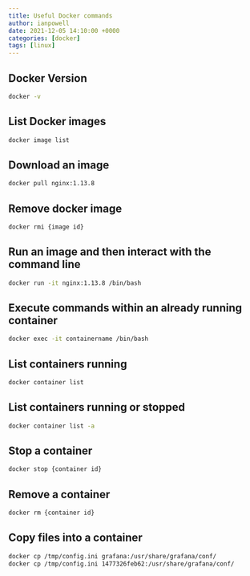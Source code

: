 ```yaml
---
title: Useful Docker commands
author: ianpowell
date: 2021-12-05 14:10:00 +0000
categories: [docker]
tags: [linux]
---
```


## Docker Version
```bash
docker -v
```

## List Docker images
```bash
docker image list
```

## Download an image
```bash
docker pull nginx:1.13.8
```

## Remove docker image
```bash
docker rmi {image id}
```

## Run an image and then interact with the command line
```bash
docker run -it nginx:1.13.8 /bin/bash
```

## Execute commands within an already running container
```bash
docker exec -it containername /bin/bash
```

## List containers running
```bash
docker container list
```

## List containers running or stopped
```bash
docker container list -a
```

## Stop a container
```bash
docker stop {container id}
```

## Remove a container
```bash
docker rm {container id}
```

## Copy files into a container
```bash
docker cp /tmp/config.ini grafana:/usr/share/grafana/conf/
docker cp /tmp/config.ini 1477326feb62:/usr/share/grafana/conf/
```
